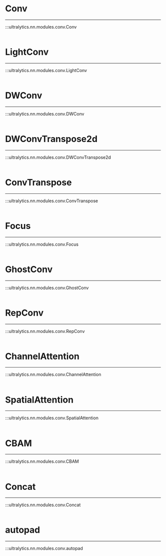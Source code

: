 # Conv
---
:::ultralytics.nn.modules.conv.Conv
<br><br>

# LightConv
---
:::ultralytics.nn.modules.conv.LightConv
<br><br>

# DWConv
---
:::ultralytics.nn.modules.conv.DWConv
<br><br>

# DWConvTranspose2d
---
:::ultralytics.nn.modules.conv.DWConvTranspose2d
<br><br>

# ConvTranspose
---
:::ultralytics.nn.modules.conv.ConvTranspose
<br><br>

# Focus
---
:::ultralytics.nn.modules.conv.Focus
<br><br>

# GhostConv
---
:::ultralytics.nn.modules.conv.GhostConv
<br><br>

# RepConv
---
:::ultralytics.nn.modules.conv.RepConv
<br><br>

# ChannelAttention
---
:::ultralytics.nn.modules.conv.ChannelAttention
<br><br>

# SpatialAttention
---
:::ultralytics.nn.modules.conv.SpatialAttention
<br><br>

# CBAM
---
:::ultralytics.nn.modules.conv.CBAM
<br><br>

# Concat
---
:::ultralytics.nn.modules.conv.Concat
<br><br>

# autopad
---
:::ultralytics.nn.modules.conv.autopad
<br><br>
